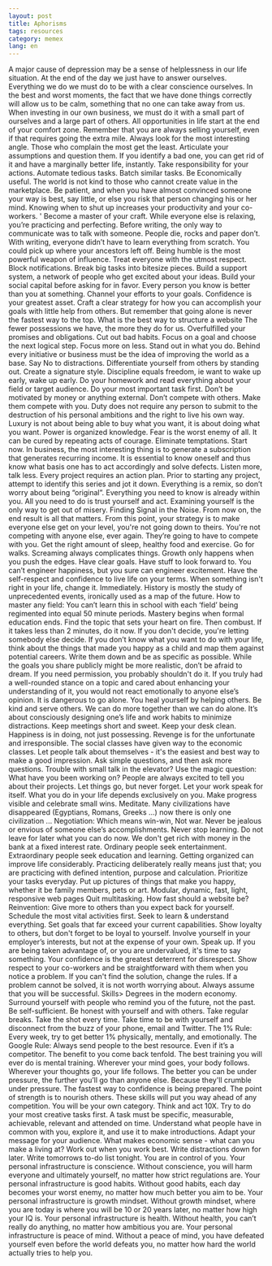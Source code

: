 ```yaml
---
layout: post
title: Aphorisms
tags: resources
category: memex
lang: en
---
```


A major cause of depression may be a sense of helplessness in our life situation.
At the end of the day we just have to answer ourselves. Everything we do we must do to be with a clear conscience ourselves. In the best and worst moments, the fact that we have done things correctly will allow us to be calm, something that no one can take away from us.
When investing in our own business, we must do it with a small part of ourselves and a large part of others.
All opportunities in life start at the end of your comfort zone. Remember that you are always selling yourself, even if that requires going the extra mile.
Always look for the most interesting angle.
Those who complain the most get the least.
Articulate your assumptions and question them. If you identify a bad one, you can get rid of it and have a marginally better life, instantly.
Take responsibility for your actions.
Automate tedious tasks.
Batch similar tasks.
Be Economically useful. The world is not kind to those who cannot create value in the marketplace.
Be patient, and when you have almost convinced someone your way is best, say little, or else you risk that person changing his or her mind. Knowing when to shut up increases your productivity and your co-workers. '
Become a master of your craft. While everyone else is relaxing, you’re practicing and perfecting.
Before writing, the only way to communicate was to talk with someone. People die, rocks and paper don’t. With writing, everyone didn’t have to learn everything from scratch. You could pick up where your ancestors left off.
Being humble is the most powerful weapon of influence. Treat everyone with the utmost respect.
Block notifications.
Break big tasks into bitesize pieces.
Build a support system, a network of people who get excited about your ideas.
Build your social capital before asking for in favor.
Every person you know is better than you at something.
Channel your efforts to your goals.
Confidence is your greatest asset.
Craft a clear strategy for how you can accomplish your goals with little help from others. But remember that going alone is never the fastest way to the top.
What is the best way to structure a website
The fewer possessions we have, the more they do for us.
Overfulfilled your promises and obligations.
Cut out bad habits.
Focus on a goal and choose the next logical step.
Focus more on less.
Stand out in what you do.
Behind every initiative or business must be the idea of ​​improving the world as a base.
Say No to distractions.
Differentiate yourself from others by standing out. Create a signature style.
Discipline equals freedom, ie want to wake up early, wake up early.
Do your homework and read everything about your field or target audience.
Do your most important task first.
Don’t be motivated by money or anything external.
Don’t compete with others. Make them compete with you.
Duty does not require any person to submit to the destruction of his personal ambitions and the right to live his own way.
Luxury is not about being able to buy what you want, it is about doing what you want.
Power is organized knowledge.
Fear is the worst enemy of all. It can be cured by repeating acts of courage.
Eliminate temptations.
Start now.
In business, the most interesting thing is to generate a subscription that generates recurring income.
It is essential to know oneself and thus know what basis one has to act accordingly and solve defects.
Listen more, talk less.
Every project requires an action plan. Prior to starting any project, attempt to identify this series and jot it down.
Everything is a remix, so don’t worry about being “original”.
Everything you need to know is already within you. All you need to do is trust yourself and act.
Examining yourself is the only way to get out of misery.
Finding Signal in the Noise.
From now on, the end result is all that matters.
From this point, your strategy is to make everyone else get on your level, you're not going down to theirs. You're not competing with anyone else, ever again. They’re going to have to compete with you.
Get the right amount of sleep, healthy food and exercise.
Go for walks.
Screaming always complicates things.
Growth only happens when you push the edges.
Have clear goals.
Have stuff to look forward to. You can’t engineer happiness, but you sure can engineer excitement.
Have the self-respect and confidence to live life on your terms. When something isn't right in your life, change it. Immediately.
History is mostly the study of unprecedented events, ironically used as a map of the future.
How to master any field: You can’t learn this in school with each ‘field’ being regimented into equal 50 minute periods. Mastery begins when formal education ends. Find the topic that sets your heart on fire. Then combust.
If it takes less than 2 minutes, do it now.
If you don't decide, you're letting somebody else decide.
If you don’t know what you want to do with your life, think about the things that made you happy as a child and map them against potential careers. Write them down and be as specific as possible. While the goals you share publicly might be more realistic, don’t be afraid to dream.
If you need permission, you probably shouldn't do it.
If you truly had a well-rounded stance on a topic and cared about enhancing your understanding of it, you would not react emotionally to anyone else’s opinion.
It is dangerous to go alone. You heal yourself by helping others. Be kind and serve others. We can do more together than we can do alone.
It’s about consciously designing one’s life and work habits to minimize distractions.
Keep meetings short and sweet.
Keep your desk clean.
Happiness is in doing, not just possessing.
Revenge is for the unfortunate and irresponsible.
The social classes have given way to the economic classes.
Let people talk about themselves - it's the easiest and best way to make a good impression. Ask simple questions, and then ask more questions. Trouble with small talk in the elevator? Use the magic question: What have you been working on? People are always excited to tell you about their projects.
Let things go, but never forget.
Let your work speak for itself.
What you do in your life depends exclusively on you.
Make progress visible and celebrate small wins.
Meditate.
Many civilizations have disappeared (Egyptians, Romans, Greeks ...) now there is only one civilization ...
Negotiation: Which means win-win, Not war.
Never be jealous or envious of someone else’s accomplishments.
Never stop learning.
Do not leave for later what you can do now.
We don't get rich with money in the bank at a fixed interest rate.
Ordinary people seek entertainment. Extraordinary people seek education and learning.
Getting organized can improve life considerably.
Practicing deliberately really means just that; you are practicing with defined intention, purpose and calculation.
Prioritize your tasks everyday.
Put up pictures of things that make you happy, whether it be family members, pets or art.
Modular, dynamic, fast, light, responsive web pages
Quit multitasking.
How fast should a website be?
Reinvention: Give more to others than you expect back for yourself.
Schedule the most vital activities first.
Seek to learn & understand everything.
Set goals that far exceed your current capabilities.
Show loyalty to others, but don't forget to be loyal to yourself. Involve yourself in your employer’s interests, but not at the expense of your own. Speak up. If you are being taken advantage of, or you are undervalued, it's time to say something. Your confidence is the greatest deterrent for disrespect.
Show respect to your co-workers and be straightforward with them when you notice a problem.
If you can't find the solution, change the rules.
If a problem cannot be solved, it is not worth worrying about.
Always assume that you will be successful.
Skills> Degrees in the modern economy.
Surround yourself with people who remind you of the future, not the past.
Be self-sufficient.
Be honest with yourself and with others.
Take regular breaks.
Take the shot every time.
Take time to be with yourself and disconnect from the buzz of your phone, email and Twitter.
The 1% Rule: Every week, try to get better 1% physically, mentally, and emotionally.
The Google Rule: Always send people to the best resource. Even if it’s a competitor. The benefit to you come back tenfold.
The best training you will ever do is mental training. Wherever your mind goes, your body follows. Wherever your thoughts go, your life follows.
The better you can be under pressure, the further you’ll go than anyone else. Because they'll crumble under pressure.
The fastest way to confidence is being prepared.
The point of strength is to nourish others.
These skills will put you way ahead of any competition. You will be your own category.
Think and act 10X.
Try to do your most creative tasks first.
A task must be specific, measurable, achievable, relevant and attended on time.
Understand what people have in common with you, explore it, and use it to make introductions. Adapt your message for your audience.
What makes economic sense - what can you make a living at?
Work out when you work best.
Write distractions down for later.
Write tomorrows to-do list tonight.
You are in control of you.
Your personal infrastructure is conscience. Without conscience, you will harm everyone and ultimately yourself, no matter how strict regulations are.
Your personal infrastructure is good habits. Without good habits, each day becomes your worst enemy, no matter how much better you aim to be.
Your personal infrastructure is growth mindset. Without growth mindset, where you are today is where you will be 10 or 20 years later, no matter how high your IQ is.
Your personal infrastructure is health. Without health, you can’t really do anything, no matter how ambitious you are.
Your personal infrastructure is peace of mind. Without a peace of mind, you have defeated yourself even before the world defeats you, no matter how hard the world actually tries to help you.